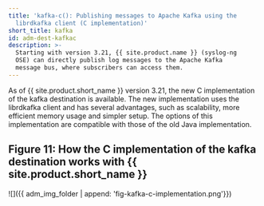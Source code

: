 ```yaml
---
title: 'kafka-c(): Publishing messages to Apache Kafka using the
  librdkafka client (C implementation)'
short_title: kafka
id: adm-dest-kafkac
description: >-
  Starting with version 3.21, {{ site.product.name }} (syslog-ng
  OSE) can directly publish log messages to the Apache Kafka
  message bus, where subscribers can access them.
---
```


As of {{ site.product.short_name }} version 3.21, the new C implementation of the kafka
destination is available. The new implementation uses the librdkafka
client and has several advantages, such as scalability, more efficient
memory usage and simpler setup. The options of this implementation are
compatible with those of the old Java implementation.

## Figure 11: How the C implementation of the kafka destination works with {{ site.product.short_name }}

![]({{ adm_img_folder | append: 'fig-kafka-c-implementation.png'}})
